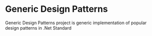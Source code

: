# Generic Design Patterns
Generic Design Patterns project is generic implementation of popular design patterns in .Net Standard
